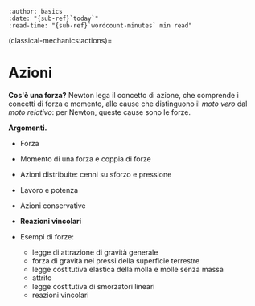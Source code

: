 ```{article-info}
:author: basics
:date: "{sub-ref}`today`"
:read-time: "{sub-ref}`wordcount-minutes` min read"
```

(classical-mechanics:actions)=
# Azioni

**Cos'è una forza?**
Newton lega il concetto di azione, che comprende i concetti di forza e momento, alle cause che distinguono il *moto vero* dal *moto relativo*: per Newton, queste cause sono le forze.

**Argomenti.**
- Forza
- Momento di una forza e coppia di forze
- Azioni distribuite: cenni su sforzo e pressione
- Lavoro e potenza
- Azioni conservative
- **Reazioni vincolari**

- Esempi di forze:
  - legge di attrazione di gravità generale
  - forza di gravità nei pressi della superficie terrestre
  - legge costitutiva elastica della molla e molle senza massa
  - attrito
  - legge costitutiva di smorzatori lineari
  - reazioni vincolari



